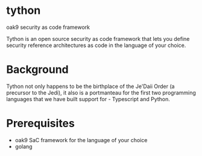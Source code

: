 # tython
oak9 security as code framework

Tython is an open source security as code framework that lets you define security reference architectures as code in the language of your choice.

# Background

Tython not only happens to be the birthplace of the Je'Daii Order (a precursor to the Jedi), it also is a portmanteau for the first two programming languages that we have built support for - Typescript and Python.

# Prerequisites

* oak9 SaC framework for the language of your choice
* golang
